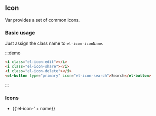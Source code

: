 ## Icon

Var provides a set of common icons.

### Basic usage

Just assign the class name to `el-icon-iconName`.

:::demo

```html
<i class="el-icon-edit"></i>
<i class="el-icon-share"></i>
<i class="el-icon-delete"></i>
<el-button type="primary" icon="el-icon-search">Search</el-button>

```
:::

### Icons

<ul class="icon-list">
  <li v-for="name in ['info','error','success','warning','question','back','arrow-left','arrow-down','arrow-right','arrow-up','caret-left','caret-bottom','caret-top','caret-right','d-arrow-left','d-arrow-right','minus','plus','remove','circle-plus','remove-outline','circle-plus-outline','close','check','circle-close','circle-check','circle-close-outline','circle-check-outline','zoom-out','zoom-in','d-caret','sort','sort-down','sort-up','tickets','document','goods','sold-out','news','message','date','printer','time','bell','mobile-phone','service','view','menu','more','more-outline','star-on','star-off','location','location-outline','phone','phone-outline','picture','picture-outline','delete','search','edit','edit-outline','rank','refresh','share','setting','upload','upload2','download','loading']" :key="name">
    <span>
      <i :class="'el-icon-' + name"></i>
      <span class="icon-name">{{'el-icon-' + name}}</span>
    </span>
  </li>
</ul>
